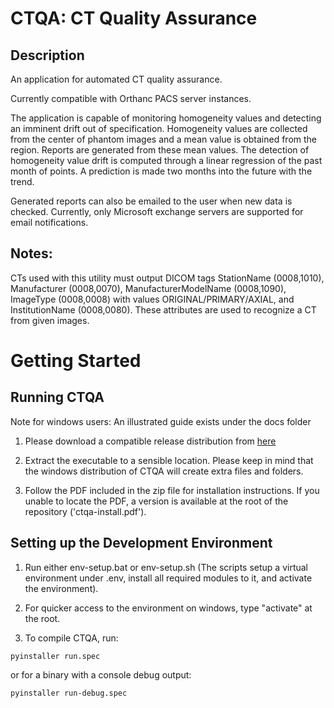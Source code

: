# CTQA: CT Quality Assurance

## Description
An application for automated CT quality assurance.

Currently compatible with Orthanc PACS server instances.

The application is capable of monitoring homogeneity values and detecting an imminent drift out of specification. Homogeneity values are collected from the center of phantom images and a mean value is obtained from the region. Reports are generated from these mean values. The detection of homogeneity value drift is computed through a linear regression of the past month of points. A prediction is made two months into the future with the trend.

Generated reports can also be emailed to the user when new data is checked. Currently, only Microsoft exchange servers are supported for email notifications.

## Notes:
CTs used with this utility must output DICOM tags StationName (0008,1010), Manufacturer (0008,0070), ManufacturerModelName (0008,1090), ImageType (0008,0008) with values ORIGINAL/PRIMARY/AXIAL, and InstitutionName (0008,0080). These attributes are used to recognize a CT from given images.

# Getting Started

## Running CTQA

Note for windows users: An illustrated guide exists under the docs folder

1. Please download a compatible release distribution from [here](https://github.com/brikwerk/ctqa/releases)

2. Extract the executable to a sensible location. Please keep in mind that the windows distribution of CTQA will create extra files and folders.

3. Follow the PDF included in the zip file for installation instructions. If you unable to locate the PDF, a version is available at the root of the repository ('ctqa-install.pdf').

## Setting up the Development Environment

1. Run either env-setup.bat or env-setup.sh (The scripts setup a virtual environment under .env, install all required modules to it, and activate the environment).

2. For quicker access to the environment on windows, type "activate" at the root.

3. To compile CTQA, run:

```
pyinstaller run.spec
```

or for a binary with a console debug output:

```
pyinstaller run-debug.spec
```
